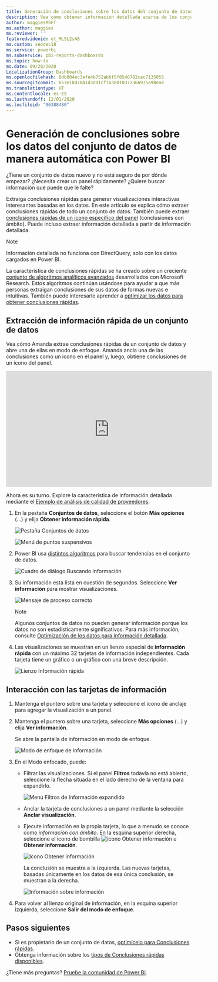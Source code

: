 ```yaml
---
title: Generación de conclusiones sobre los datos del conjunto de datos de manera automática
description: Vea cómo obtener información detallada acerca de los conjuntos de datos y los iconos del panel.
author: maggiesMSFT
ms.author: maggies
ms.reviewer: ''
featuredvideoid: et_MLSL2sA8
ms.custom: seodec18
ms.service: powerbi
ms.subservice: pbi-reports-dashboards
ms.topic: how-to
ms.date: 09/28/2020
LocalizationGroup: Dashboards
ms.openlocfilehash: 8db804ec3afe4b752ab6f5f8546782cac7135055
ms.sourcegitcommit: 653e18d7041d3dd1cf7a38010372366975a98eae
ms.translationtype: HT
ms.contentlocale: es-ES
ms.lasthandoff: 12/01/2020
ms.locfileid: "96388480"
---
```

# <a name="generate-data-insights-on-your-dataset-automatically-with-power-bi"></a>Generación de conclusiones sobre los datos del conjunto de datos de manera automática con Power BI
¿Tiene un conjunto de datos nuevo y no está seguro de por dónde empezar?  ¿Necesita crear un panel rápidamente?  ¿Quiere buscar información que puede que le falte?

Extraiga conclusiones rápidas para generar visualizaciones interactivas interesantes basadas en los datos. En este artículo se explica cómo extraer conclusiones rápidas de todo un conjunto de datos. También puede extraer [conclusiones rápidas de un icono específico del panel](../consumer/end-user-insights.md) (conclusiones con ámbito). Puede incluso extraer información detallada a partir de información detallada.

> [!NOTE]
> Información detallada no funciona con DirectQuery, solo con los datos cargados en Power BI.
> 

La característica de conclusiones rápidas se ha creado sobre un creciente [conjunto de algoritmos analíticos avanzados](../consumer/end-user-insight-types.md) desarrollados con Microsoft Research. Estos algoritmos continúan usándose para ayudar a que más personas extraigan conclusiones de sus datos de formas nuevas e intuitivas. También puede interesarle aprender a [optimizar los datos para obtener conclusiones rápidas](service-insights-optimize.md).

## <a name="run-quick-insights-on-a-dataset"></a>Extracción de información rápida de un conjunto de datos
Vea cómo Amanda extrae conclusiones rápidas de un conjunto de datos y abre una de ellas en modo de enfoque. Amanda ancla una de las conclusiones como un icono en el panel y, luego, obtiene conclusiones de un icono del panel.

<iframe width="560" height="315" src="https://www.youtube.com/embed/et_MLSL2sA8" frameborder="0" allowfullscreen></iframe>


Ahora es su turno. Explore la característica de información detallada mediante el [Ejemplo de análisis de calidad de proveedores](sample-supplier-quality.md).

1. En la pestaña **Conjuntos de datos**, seleccione el botón **Más opciones** (...) y elija **Obtener información rápida**.
   
    ![Pestaña Conjuntos de datos](media/service-insights/power-bi-ellipses.png)
   
    ![Menú de puntos suspensivos](media/service-insights/power-bi-tab.png)
2. Power BI usa [distintos algoritmos](../consumer/end-user-insight-types.md) para buscar tendencias en el conjunto de datos.
   
    ![Cuadro de diálogo Buscando información](media/service-insights/pbi_autoinsightssearching.png)
3. Su información está lista en cuestión de segundos.  Seleccione **Ver información** para mostrar visualizaciones.
   
    ![Mensaje de proceso correcto](media/service-insights/pbi_autoinsightsuccess.png)
   
    > [!NOTE]
    > Algunos conjuntos de datos no pueden generar información porque los datos no son estadísticamente significativos.  Para más información, consulte [Optimización de los datos para información detallada](service-insights-optimize.md).
    > 
    
4. Las visualizaciones se muestran en un lienzo especial de **información rápida** con un máximo 32 tarjetas de información independientes. Cada tarjeta tiene un gráfico o un gráfico con una breve descripción.
   
    ![Lienzo Información rápida](media/service-insights/power-bi-insights.png)

## <a name="interact-with-the-insight-cards"></a>Interacción con las tarjetas de información

1. Mantenga el puntero sobre una tarjeta y seleccione el icono de anclaje para agregar la visualización a un panel.

2. Mantenga el puntero sobre una tarjeta, seleccione **Más opciones** (...) y elija **Ver información**. 

    Se abre la pantalla de información en modo de enfoque.
   
    ![Modo de enfoque de información](media/service-insights/power-bi-insight-focus.png)
3. En el Modo enfocado, puede:
   
   * Filtrar las visualizaciones. Si el panel **Filtros** todavía no está abierto, seleccione la flecha situada en el lado derecho de la ventana para expandirlo.

       ![Menú Filtros de Información expandido](media/service-insights/power-bi-insights-filter-new.png)
   * Anclar la tarjeta de conclusiones a un panel mediante la selección **Anclar visualización**.
   * Ejecute información en la propia tarjeta, lo que a menudo se conoce como *información con ámbito*. En la esquina superior derecha, seleccione el icono de bombilla ![icono Obtener información](media/service-insights/power-bi-bulb-icon.png) u **Obtener información**.
     
       ![Icono Obtener información](media/service-insights/pbi-autoinsights-tile.png)
     
     La conclusión se muestra a la izquierda. Las nuevas tarjetas, basadas únicamente en los datos de esa única conclusión, se muestran a la derecha.
     
       ![Información sobre información](media/service-insights/power-bi-insights-on-insights-new.png)
4. Para volver al lienzo original de información, en la esquina superior izquierda, seleccione **Salir del modo de enfoque**.

## <a name="next-steps"></a>Pasos siguientes
- Si es propietario de un conjunto de datos, [optimícelo para Conclusiones rápidas](service-insights-optimize.md).
- Obtenga información sobre los [tipos de Conclusiones rápidas disponibles](../consumer/end-user-insight-types.md).

¿Tiene más preguntas? [Pruebe la comunidad de Power BI](https://community.powerbi.com/).
